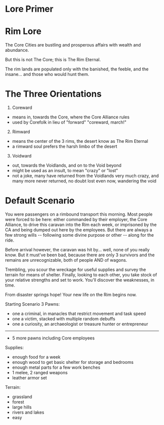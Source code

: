 Lore Primer
===========


Rim Lore
========

The Core Cities are bustling and prosperous affairs with wealth and abundance.

But this is not The Core; this is The Rim Eternal.

The rim lands are populated only with the banished, the feeble, and the insane... and those who would hunt them.


The Three Orientations
======================

1. Coreward
  - means in, towards the Core, where the Core Alliance rules
  - used by Corefolk in lieu of "forward"
    "coreward, march!"
2. Rimward
  - means the center of the 3 rims, the desert know as The Rim Eternal
  - a rimward soul prefers the harsh limbo of the desert
3. Voidward
  - out, towards the Voidlands, and on to the Void beyond
  - might be used as an insult, to mean "crazy" or "lost"
  - not a joke, many have returned from the Voidlands very much crazy, and many more never returned, no doubt lost even now, wandering the void


Default Scenario
================

You were passengers on a rimbound transport this morning. Most people were forced to be here: either commanded by their employer, the Core Alliance, to drive this caravan into the Rim each week, or imprisoned by the CA and being dumped out here by the employees. But there are always a few strong wills -- following some divine purpose or other -- along for the ride.

Before arrival however, the caravan was hit by... well, none of you really know. But it must've been bad, because there are only 3 survivors and the remains are unrecognizable, both of people AND of wagons.

Trembling, you scour the wreckage for useful supplies and survey the terrain for means of shelter. Finally, looking to each other, you take stock of your relative strengths and set to work. You'll discover the weaknesses, in time.

From disaster springs hope! Your new life on the Rim begins now.

Starting Scenario
3 Pawns:
- one a criminal, in manacles that restrict movement and task speed
- one a victim, stacked with multiple random debuffs
- one a curiosity, an archaeologist or treasure hunter or entrepreneur
---
- 5 more pawns including Core employees

Supplies:
- enough food for a week
- enough wood to get basic shelter for storage and bedrooms
- enough metal parts for a few work benches
- 1 melee, 2 ranged weapons
- leather armor set

Terrain:
- grassland
- forest
- large hills
- rivers and lakes
- easy
